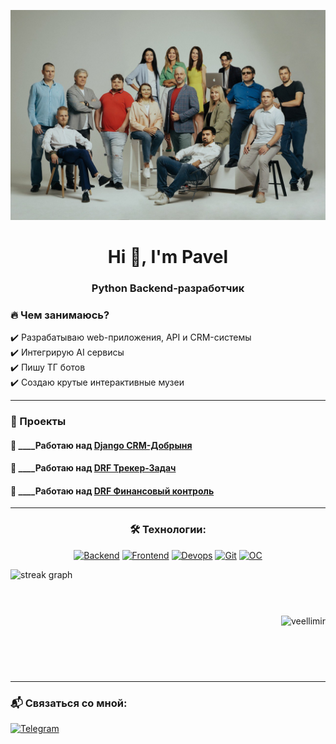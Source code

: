 [![Header](https://github.com/veellimir/veellimir/blob/main/assets/photo_2023-09-05_18-26-56.jpg)]()
<h1 align="center">Hi 👋, I'm Pavel</h1>
<h3 align="center">Python Backend-разработчик</h3>

<h3>🔥 Чем занимаюсь? </h3>
✔️ Разрабатываю web-приложения, API и CRM-системы<br>
✔️ Интегрирую AI сервисы<br>
✔️ Пишу ТГ ботов<br>
✔️ Создаю крутые интерактивные музеи<br>

---

### 🚀 Проекты
#### 🔭 ____Работаю над [Django CRM-Добрыня](https://github.com/veellimir/Django_Journal_Dobrynya)
#### 🔭 ____Работаю над [DRF Трекер-Задач](https://github.com/veellimir/Djangorest-Mobile_Backend)
#### 🔭 ____Работаю над [DRF Финансовый контроль](https://github.com/veellimir/My_money_smart)

---

<div align="center">

### 🛠 Технологии:

[![Backend](https://skillicons.dev/icons?i=python,django,fastapi,flask,selenium,postgresql,mysql,sqlite)](https://skillicons.dev)
[![Frontend](https://skillicons.dev/icons?i=js,html,css,bootstrap,vuetify,vue,react)](https://skillicons.dev)
[![Devops](https://skillicons.dev/icons?i=docker,redis)](https://skillicons.dev)
[![Git](https://skillicons.dev/icons?i=github,gitlab)](https://skillicons.dev)
[![OС](https://skillicons.dev/icons?i=linux,windows)](https://skillicons.dev)

</div>

<div align="center" style="display: flex; justify-content: space-between; align-items: center;">
  <img src="https://streak-stats.demolab.com?user=veellimir&locale=en&mode=daily&hide_border=false&border_radius=5&order=3" height="165" alt="streak graph" />
  <img src="https://github-readme-stats.vercel.app/api/top-langs?username=veellimir&show_icons=true&locale=en&layout=compact" alt="veellimir" />
</div>


---


### 📬 Связаться со мной:
[![Telegram](https://img.shields.io/badge/-Telegram-04597c?style=for-the-badge&logo=telegram)](https://t.me/Pa_0tel)

